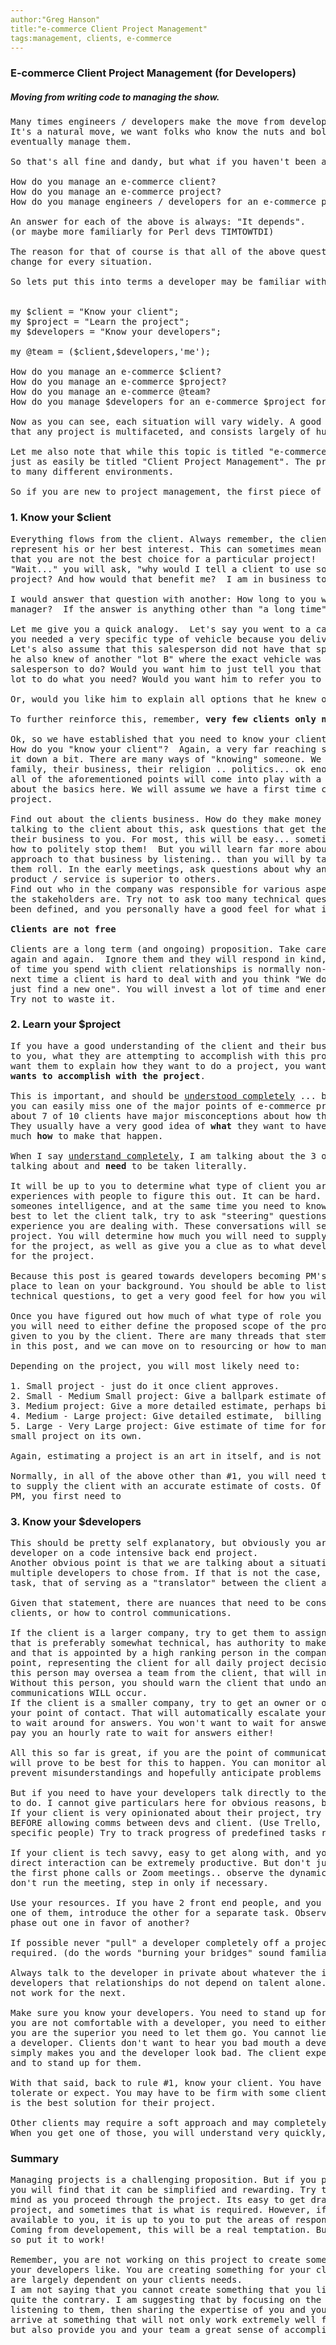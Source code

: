 ```yaml
---
author:"Greg Hanson"
title:"e-commerce Client Project Management"
tags:management, clients, e-commerce
---
```


### E-commerce Client Project Management (for Developers)
##### <em>Moving from writing code to managing the show.</em>



<pre>
Many times engineers / developers make the move from development to project management.
It's a natural move, we want folks who know the nuts and bolts of e-commerce projects to
eventually manage them.

So that's all fine and dandy, but what if you haven't been a "manager" before?

How do you manage an e-commerce client?
How do you manage an e-commerce project?
How do you manage engineers / developers for an e-commerce project.

An answer for each of the above is always: "It depends".
(or maybe more familiarly for Perl devs TIMTOWTDI)

The reason for that of course is that all of the above questions have variables that will
change for every situation.

So lets put this into terms a developer may be familiar with:


my $client = "Know your client";
my $project = "Learn the project";
my $developers = "Know your developers";

my @team = ($client,$developers,'me');

How do you manage an e-commerce $client?
How do you manage an e-commerce $project?
How do you manage an e-commerce @team?
How do you manage $developers for an e-commerce $project for $client.

Now as you can see, each situation will vary widely. A good project manager will understand
that any project is multifaceted, and consists largely of human resources.

Let me also note that while this topic is titled "e-commerce Client Project Management", it could
just as easily be titled "Client Project Management". The principles of Project Management apply
to many different environments.

So if you are new to project management, the first piece of advice I will give is to:
</pre>
### 1. Know your $client
<pre>
Everything flows from the client. Always remember, the client is paying you to
represent his or her best interest. This can sometimes mean that you will need to tell the client
that you are not the best choice for a particular project!
"Wait..." you will ask, "why would I tell a client to use someone other than me to manage their
project? And how would that benefit me?  I am in business to manage projects after all!"

I would answer that question with another: How long to you want to be in business as a project
manager?  If the answer is anything other than "a long time" .. you can stop reading now.

Let me give you a quick analogy.  Let's say you went to a car "lot A", and told the salesman that
you needed a very specific type of vehicle because you deliver a highly perishable product.
Let's also assume that this salesperson did not have that specific vehicle on his lot, but that
he also knew of another "lot B" where the exact vehicle was sitting. What would you want that
salesperson to do? Would you want him to just tell you that they could customize a vehicle on their
lot to do what you need? Would you want him to refer you to the other dealership?

Or, would you like him to explain all options that he knew of that might apply to your situation?

To further reinforce this, remember, <b>very few clients only need one project managed</b>.

Ok, so we have established that you need to know your client. That sounds easy, or does it?
How do you "know your client"?  Again, a very far reaching statement, but lets try to simmer
it down a bit. There are many ways of "knowing" someone. We can know their personality, their
family, their business, their religion .. politics... ok enough already. But believe it or not,
all of the aforementioned points will come into play with a long term client. But we want to talk
about the basics here. We will assume we have a first time client, with a first time (to us)
project.

Find out about the clients business. How do they make money with this business? While you are
talking to the client about this, ask questions that get the client to explain and promote
their business to you. For most, this will be easy... sometimes to the point of having to learn
how to politely stop them!  But you will learn far more about their business, and their personal
approach to that business by listening.. than you will by talking. Just get them started, and let
them roll. In the early meetings, ask questions about why and how the client feels their
product / service is superior to others.
Find out who in the company was responsible for various aspects of the product / service. Learn who
the stakeholders are. Try not to ask too many technical questions until the project outline has
been defined, and you personally have a good feel for what it is comprised of.

<b>Clients are not free</b>

Clients are a long term (and ongoing) proposition. Take care of them and they will return
again and again.  Ignore them and they will respond in kind, and usually very quickly. The amount
of time you spend with client relationships is normally non-billable. So keep that in mind the
next time a client is hard to deal with and you think "We don't need clients like this, lets
just find a new one". You will invest a lot of time and energy with a client.
Try not to waste it.
</pre>
### 2. Learn your $project
<pre>
If you have a good understanding of the client and their business, you next want them to explain
to you, what they are attempting to accomplish with this project. Let me clarify here, you do NOT
want them to explain how they want to do a project, you want to first learn <b>what the client
wants to accomplish with the project</b>.

This is important, and should be <u>understood completely</u> ... because if you blow this phase
you can easily miss one of the major points of e-commerce project management. I have found that
about 7 of 10 clients have major misconceptions about how things actually work in our business.
They usually have a very good idea of <b>what</b> they want to have happen in the end, but not so
much <b>how</b> to make that happen.

When I say <u>understand completely</u>, I am talking about the 3 of 10 that DO know what they are
talking about and <b>need</b> to be taken literally.

It will be up to you to determine what type of client you are dealing with. Use your past
experiences with people to figure this out. It can be hard. You have to make sure you don't insult
someones intelligence, and at the same time you need to know if they have it!  I have found its
best to let the client talk, try to ask "steering" questions, that can unearth what level of
experience you are dealing with. These conversations will set the stage for the rest of the
project. You will determine how much you will need to supply in the way of structure and advice
for the project, as well as give you a clue as to what developers and resources you will use
for the project.

Because this post is geared towards developers becoming PM's, I would tell you that this is a
place to lean on your background. You should be able to listen to the client, ask the right
technical questions, to get a very good feel for how you will manage the project.

Once you have figured out how much of what type of role you will have to play in the project,
you will need to either define the proposed scope of the project, or examine scope definition
given to you by the client. There are many threads that stem from this, but are not topic
in this post, and we can move on to resourcing or how to manage your developers.

Depending on the project, you will most likely need to:

1. Small project - just do it once client approves.
2. Small - Medium Small project: Give a ballpark estimate of costs - usually un-billed.
3. Medium project: Give a more detailed estimate, perhaps billing for estimating time.
4. Medium - Large project: Give detailed estimate,  billing for estimating time.
5. Large - Very Large project: Give estimate of time for formal Quote, quote is in essence
small project on its own.

Again, estimating a project is an art in itself, and is not part of this post.

Normally, in all of the above other than #1, you will need to confer with your developer(s)
to supply the client with an accurate estimate of costs. Of course, in order to be an efficient
PM, you first need to
</pre>
### 3. Know your $developers
<pre>
This should be pretty self explanatory, but obviously you are not going to put a front end
developer on a code intensive back end project.
Another obvious point is that we are talking about a situation in which you have the luxury of
multiple developers to chose from. If that is not the case, then you will be faced with another
task, that of serving as a "translator" between the client and the developer.

Given that statement, there are nuances that need to be considered when matching developers with
clients, or how to control communications.

If the client is a larger company, try to get them to assign a champion for the project, someone
that is preferably somewhat technical, has authority to make some level of changes and decisions,
and that is appointed by a high ranking person in the company. This person should be the contact
point, representing the client for all daily project decisions and questions. In larger projects,
this person may oversea a team from the client, that will interface with your team of developers.
Without this person, you should warn the client that undo and excessive delays due to
communications WILL occur.
If the client is a smaller company, try to get an owner or other heavily committed person to be
your point of contact. That will automatically escalate your questions so that you do not have
to wait around for answers. You won't want to wait for answers, and the owner will not want to
pay you an hourly rate to wait for answers either!

All this so far is great, if you are the point of communication for your company. In many cases it
will prove to be best for this to happen. You can monitor all conversations, communications, and
prevent misunderstandings and hopefully anticipate problems before they occur.

But if you need to have your developers talk directly to the clients rep, you have some thinking
to do. I cannot give particulars here for obvious reasons, but certain traits do not mix well:
If your client is very opinionated about their project, try to work out directions and methods
BEFORE allowing comms between devs and client. (Use Trello, Slack, etc to assign specific tasks for
specific people) Try to track progress of predefined tasks rather than agile development.

If your client is tech savvy, easy to get along with, and you can convince your devs of that,
direct interaction can be extremely productive. But don't just assume this will work, be on the
the first phone calls or Zoom meetings.. observe the dynamics... try to be a fly on the wall..
don't run the meeting, step in only if necessary.

Use your resources. If you have 2 front end people, and you have friction between the client and
one of them, introduce the other for a separate task. Observe, did it work out? Do I need to
phase out one in favor of another?

If possible never "pull" a developer completely off a project, unless of course its requested /
required. (do the words "burning your bridges" sound familiar?)

Always talk to the developer in private about whatever the issue is, and always point out to
developers that relationships do not depend on talent alone. What works for one client will
not work for the next.

Make sure you know your developers. You need to stand up for them when talking to clients. If
you are not comfortable with a developer, you need to either discuss it with a superior, or if
you are the superior you need to let them go. You cannot lie to a client about your faith in
a developer. Clients don't want to hear you bad mouth a developer in your own company ... this
simply makes you and the developer look bad. The client expects you to have faith in your dev,
and to stand up for them.

With that said, back to rule #1, know your client. You have to know what that client will
tolerate or expect. You may have to be firm with some clients, so that you can give them what
is the best solution for their project.

Other clients may require a soft approach and may completely understand "how this stuff works".
When you get one of those, you will understand very quickly, and be very thankful.
</pre>
### Summary
<pre>
Managing projects is a challenging proposition. But if you put things in perspective,
you will find that it can be simplified and rewarding. Try to keep the big picture in 
mind as you proceed through the project. Its easy to get drawn into the details of a 
project, and sometimes that is what is required. However, if you have good resources 
available to you, it is up to you to put the areas of responsibility into the proper hands.
Coming from developement, this will be a real temptation. But you have a new title now,
so put it to work!

Remember, you are not working on this project to create something that you like, or that 
your developers like. You are creating something for your client. The projects goals
are largely dependent on your clients needs. 
I am not saying that you cannot create something that you like, or that your developers like.. 
quite the contrary. I am suggesting that by focusing on the needs of the client, and really 
listening to them, then sharing the expertise of you and your team WITH the client, you can 
arrive at something that will not only work extremely well for your client, 
but also provide you and your team a great sense of accomplishment.
</pre>


